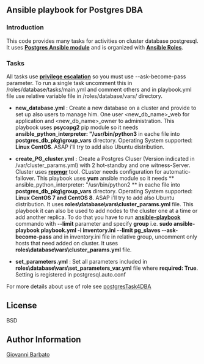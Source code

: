 ## Ansible playbook for Postgres DBA

### Introduction

This code provides many tasks for activities on cluster database postgresql. It uses [**Postgres Ansible module**](https://docs.ansible.com/ansible/2.8/modules/list_of_database_modules.html) and is organized with [**Ansible Roles**](https://docs.ansible.com/ansible/latest/user_guide/playbooks_reuse_roles.html).

### Tasks

All tasks use  [**privilege escalation**](https://docs.ansible.com/ansible/latest/user_guide/become.html) so you must use --ask-become-pass parameter. To run a single task uncomment this in /roles/database/tasks/main.yml and comment others and in  playbook.yml file use relative variable file in /roles/database/vars/ directory.

* **new_database.yml** : Create a new database on a cluster and provide to set up also users to manage him. One user <new_db_name>_web for application and <new_db_name>_owner to administration. This playbook uses **psycopg2** pip module so it needs **ansible_python_interpreter: "/usr/bin/python3** in eache file into **postgres_db_pkg\group_vars** directory. Operating System supported: **Linux CentOS**. ASAP i'll try to add also Ubuntu distribution.

* **create_PG_cluster.yml** : Create a Postgres Cluser (Version indicated in /var/cluster_params.yml) with 2 hot-standby and one witness-Server. Cluster uses [**repmgr**](https://repmgr.org/) tool. CLuster needs configuration for automatic-failover. This playbook uses **yum** ansible module so it needs ** ansible_python_interpreter: "/usr/bin/python2 ** in eache file into **postgres_db_pkg\group_vars** directory. Operating System supported: **Linux CentOS 7 and CentOS 8**. ASAP i'll try to add also Ubuntu distribution. It uses **roles\database\vars\cluster_params.yml** file. This playbook it can also be used to add nodes to the cluster one at a time or add another replica. To do that you have to run [**ansible-playbook**](https://docs.ansible.com/ansible/latest/cli/ansible-playbook.html) commando with **--limit** parameter and specify **group** i.e. **sudo ansible-playbook playbook.yml -i inventory.ini --limit pg_slaves --ask-become-pass** and in inventory.ini file in relative group, uncomment only hosts that need added on cluster. It uses **roles\database\vars\cluster_params.yml** file.

* **set_parameters.yml** : Set all parameters included in **roles\database\vars\set_parameters_var.yml** file where **required: True**. Setting is   registered in postgresql.auto.conf

For more details about use of role see [postgresTask4DBA](roles/postgresTask4DBA)

License
-------

BSD

Author Information
------------------

[Giovanni Barbato](https://github.com/GioBVVF)
